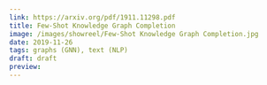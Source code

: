 ```yaml
---
link: https://arxiv.org/pdf/1911.11298.pdf
title: Few-Shot Knowledge Graph Completion
image: /images/showreel/Few-Shot Knowledge Graph Completion.jpg
date: 2019-11-26
tags: graphs (GNN), text (NLP)
draft: draft
preview:
---
```



